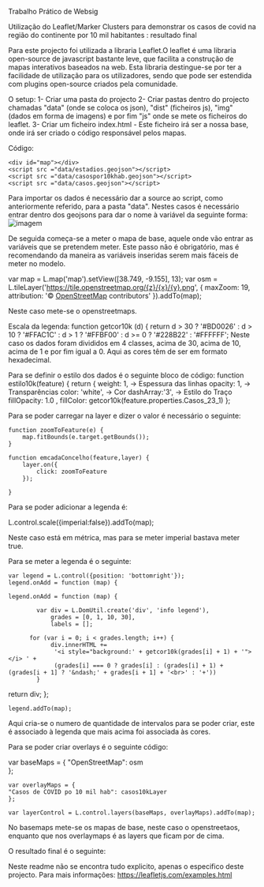 Trabalho Prático de Websig

Utilização do Leaflet/Marker Clusters para demonstrar os casos de covid na região do continente por 10 mil habitantes : resultado final

Para este projecto foi utilizada a libraria Leaflet.O leaflet é uma libraria open-source de javascript bastante leve, que facilita a construção de mapas interativos baseados na web. Esta libraria destingue-se por ter a facilidade de utilização para os utilizadores, sendo que pode ser estendida com plugins open-source criados pela comunidade.

O setup:
1- Criar uma pasta do projecto
2- Criar pastas dentro do projecto chamadas "data" (onde se coloca os json), "dist" (ficheiros js), "img" (dados em forma de imagens) e por fim "js" onde se mete os ficheiros do leaflet.
3- Criar um ficheiro index.html - Este ficheiro irá ser a nossa base, onde irá ser criado o código responsável pelos mapas.


Código:

  	<div id="map"></div>
  	<script src ="data/estadios.geojson"></script>
  	<script src ="data/casospor10khab.geojson"></script>
  	<script src ="data/casos.geojson"></script>

  Para importar os dados é necessário dar a source ao script, como anteriormente referido, para a pasta "data". Nestes casos é necessário entrar dentro dos geojsons para dar o nome à variável da seguinte forma:
  ![imagem](https://github.com/joaofernandes44/websig/assets/134423694/9e9223bd-c5be-40fb-b86a-d9bb1b046dbe)

  De seguida começa-se a meter o mapa de base, aquele onde vão entrar as variáveis que se pretendem meter. Este passo não é obrigatório, mas é recomendando da maneira as variáveis inseridas serem mais fáceis de meter no modelo.

   var map = L.map('map').setView([38.749, -9.155], 13);
   var osm = L.tileLayer('https://tile.openstreetmap.org/{z}/{x}/{y}.png', {
	maxZoom: 19,
	attribution: '&copy; <a href="https://www.openstreetmap.org/copyright">OpenStreetMap</a> contributors'
}).addTo(map);

Neste caso mete-se o openstreetmaps.

Escala da legenda:
  function getcor10k (d) {
  		return d > 30 ? '#BD0026' :
  			d > 10 ? '#FFAC1C' :
  			d > 1 ? '#FFBF00' :
  			d >= 0 ? '#228B22' :
  				 '#FFFFFF';
Neste caso os dados foram divididos em 4 classes, acima de 30, acima de 10, acima de 1 e por fim igual a 0. Aqui as cores têm de ser em formato hexadecimal.

Para se definir o estilo dos dados é o seguinte bloco de código:
  	function estilo10k(feature) {
  		return {
  			weight: 1,   -> Espessura das linhas
  			opacity: 1,  -> Transparências
  			color: 'white',  -> Cor
  			dashArray:'3',  -> Estilo do Traço
  			fillOpacity: 1.0 ,
  			fillColor: getcor10k(feature.properties.Casos_23_1)
  		};

Para se poder carregar na layer e dizer o valor é necessário o seguinte:

  	function zoomToFeature(e) {
  		map.fitBounds(e.target.getBounds());
  	}
  	
  	function emcadaConcelho(feature,layer) {
  		layer.on({
  			click: zoomToFeature
  		});
  	
  	}

  Para se poder adicionar a legenda é:
  
  
  L.control.scale({imperial:false}).addTo(map);
	
Neste caso está em métrica, mas para se meter imperial bastava meter true.

Para se meter a legenda é o seguinte:

	var legend = L.control({position: 'bottomright'});
	legend.onAdd = function (map) {

	legend.onAdd = function (map) {

    		var div = L.DomUtil.create('div', 'info legend'),
        		grades = [0, 1, 10, 30],
        		labels = [];

          for (var i = 0; i < grades.length; i++) {
        		div.innerHTML +=
           		 '<i style="background:' + getcor10k(grades[i] + 1) + '"></i> ' +
           		 (grades[i] === 0 ? grades[i] : (grades[i] + 1) + (grades[i + 1] ? '&ndash;' + grades[i + 1] + '<br>' : '+'))
    		}
return div;
	};

	legend.addTo(map);
 
  Aqui cria-se o numero de quantidade de intervalos para se poder criar, este é associado à legenda que mais acima foi associada às cores.

  Para se poder criar overlays é o seguinte código:

  var baseMaps = {
    "OpenStreetMap": osm  
	};

	var overlayMaps = {  
    "Casos de COVID po 10 mil hab": casos10kLayer
	};	

	var layerControl = L.control.layers(baseMaps, overlayMaps).addTo(map);	

No basemaps mete-se os mapas de base, neste caso o openstreetaos, enquanto que nos overlaymaps é as layers que ficam por de cima.

O resultado final é o seguinte:




Neste readme não se encontra tudo explicito, apenas o especifico deste projecto.
Para mais informações:
https://leafletjs.com/examples.html



  



